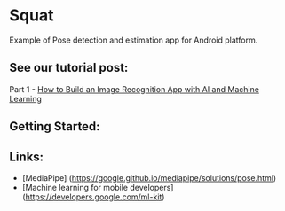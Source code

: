 # Squat

Example of Pose detection and estimation app for Android platform.

## See our tutorial post:
Part 1 - [How to Build an Image Recognition App with AI and Machine Learning](https://perpet.io/blog/how-to-build-an-image-recognition-app-a-step-by-step-tutorial-and-use-cases-examples/)

## Getting Started:

<TBD>

## Links:
- [MediaPipe] (https://google.github.io/mediapipe/solutions/pose.html)
- [Machine learning for mobile developers] (https://developers.google.com/ml-kit)
